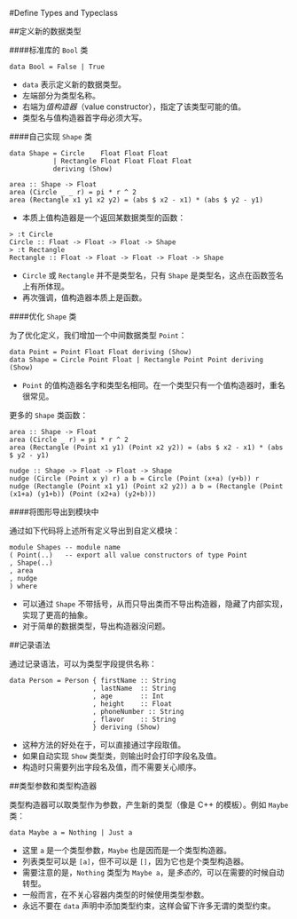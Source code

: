 #Define Types and Typeclass

##定义新的数据类型

####标准库的 `Bool` 类

```
data Bool = False | True
```

* `data` 表示定义新的数据类型。
* 左端部分为类型名称。
* 右端为*值构造器*（value constructor），指定了该类型可能的值。
* 类型名与值构造器首字母必须大写。

####自己实现 `Shape` 类

```
data Shape = Circle    Float Float Float
           | Rectangle Float Float Float Float
           deriving (Show)

area :: Shape -> Float
area (Circle _ _ r) = pi * r ^ 2
area (Rectangle x1 y1 x2 y2) = (abs $ x2 - x1) * (abs $ y2 - y1)
```

* 本质上值构造器是一个返回某数据类型的函数：
```
> :t Circle
Circle :: Float -> Float -> Float -> Shape
> :t Rectangle
Rectangle :: Float -> Float -> Float -> Float -> Shape
```
* `Circle` 或 `Rectangle` 并不是类型名，只有 `Shape` 是类型名，这点在函数签名上有所体现。
*  再次强调，值构造器本质上是函数。


####优化 `Shape` 类

为了优化定义，我们增加一个中间数据类型 `Point`：

```
data Point = Point Float Float deriving (Show)
data Shape = Circle Point Float | Rectangle Point Point deriving (Show)
```

* `Point` 的值构造器名字和类型名相同。在一个类型只有一个值构造器时，重名很常见。

更多的 `Shape` 类函数：

```
area :: Shape -> Float
area (Circle _ r) = pi * r ^ 2
area (Rectangle (Point x1 y1) (Point x2 y2)) = (abs $ x2 - x1) * (abs $ y2 - y1)

nudge :: Shape -> Float -> Float -> Shape
nudge (Circle (Point x y) r) a b = Circle (Point (x+a) (y+b)) r
nudge (Rectangle (Point x1 y1) (Point x2 y2)) a b = (Rectangle (Point (x1+a) (y1+b)) (Point (x2+a) (y2+b)))
```
####将图形导出到模块中

通过如下代码将上述所有定义导出到自定义模块：

```
module Shapes -- module name
( Point(..)   -- export all value constructors of type Point
, Shape(..)
, area
, nudge
) where
```

* 可以通过 `Shape` 不带括号，从而只导出类而不导出构造器，隐藏了内部实现，实现了更高的抽象。
* 对于简单的数据类型，导出构造器没问题。

##记录语法

通过记录语法，可以为类型字段提供名称：

```
data Person = Person { firstName :: String
                     , lastName  :: String
                     , age       :: Int
                     , height    :: Float
                     , phoneNumber :: String
                     , flavor    :: String
                     } deriving (Show)
```

* 这种方法的好处在于，可以直接通过字段取值。
* 如果自动实现 `Show` 类型类，则输出时会打印字段名及值。
* 构造时只需要列出字段名及值，而不需要关心顺序。

##类型参数和类型构造器

类型构造器可以取类型作为参数，产生新的类型（像是 C++ 的模板）。例如 `Maybe` 类：

```
data Maybe a = Nothing | Just a
```

* 这里 `a` 是一个类型参数，`Maybe` 也是因而是一个类型构造器。
* 列表类型可以是 `[a]`，但不可以是 `[]`，因为它也是个类型构造器。
* 需要注意的是，`Nothing` 类型为 `Maybe a`，是*多态的*，可以在需要的时候自动转型。
* 一般而言，在不关心容器内类型的时候使用类型参数。
* 永远不要在 `data` 声明中添加类型约束，这样会留下许多无谓的类型约束。










